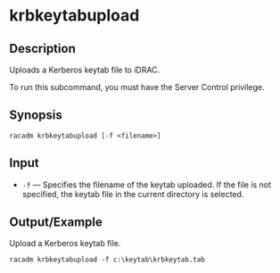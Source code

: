 # krbkeytabupload

## Description

Uploads a Kerberos keytab file to iDRAC.

To run this subcommand, you must have the Server Control privilege.

## Synopsis

```
racadm krbkeytabupload [-f <filename>]
```

## Input

- `-f` — Specifies the filename of the keytab uploaded. If the file is not specified, the keytab file in the current directory is selected.

## Output/Example

Upload a Kerberos keytab file.

```
racadm krbkeytabupload -f c:\keytab\krbkeytab.tab
```